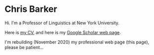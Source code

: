 # Chris Barker

Hi.  I'm a Professor of Linguistics at New York University.

Here is [my CV](barker-cv.pdf), and here is my [Google Scholar web page](https://scholar.google.com/citations?user=LnwVXPIAAAAJ).

I'm rebuilding (November 2020) my professional web page (this page), please be patient...

